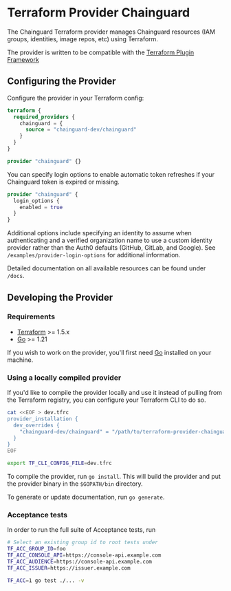 # Terraform Provider Chainguard

The Chainguard Terraform provider manages Chainguard resources (IAM groups,
identities, image repos, etc) using Terraform.

The provider is written to be compatible with the [Terraform Plugin Framework](https://developer.hashicorp.com/terraform/tutorials/providers-plugin-framework/providers-plugin-framework-provider)

## Configuring the Provider

Configure the provider in your Terraform config:

```terraform
terraform {
  required_providers {
    chainguard = {
      source = "chainguard-dev/chainguard"
    }
  }
}

provider "chainguard" {}
```

You can specify login options to enable automatic token refreshes if your Chainguard token is expired or missing.

```terraform
provider "chainguard" {
  login_options {
    enabled = true
  }
}
```

Additional options include specifying an identity to assume when authenticating and a verified organization name
to use a custom identity provider rather than the Auth0 defaults (GitHub, GitLab, and Google). See `/examples/provider-login-options`
for additional information.

Detailed documentation on all available resources can be found under
`/docs`.

## Developing the Provider

### Requirements

-	[Terraform](https://www.terraform.io/downloads.html) >= 1.5.x
-	[Go](https://golang.org/doc/install) >= 1.21

If you wish to work on the provider, you'll first need
[Go](http://www.golang.org) installed on your machine.

### Using a locally compiled provider

If you'd like to compile the provider locally and use it instead
of pulling from the Terraform registry, you can configure your Terraform CLI to do so.

```bash
cat <<EOF > dev.tfrc
provider_installation {
  dev_overrides {
    "chainguard-dev/chainguard" = "/path/to/terraform-provider-chainguard"
  }
}
EOF

export TF_CLI_CONFIG_FILE=dev.tfrc
```

To compile the provider, run `go install`. This will build the provider and put
the provider binary in the `$GOPATH/bin` directory.

To generate or update documentation, run `go generate`.

### Acceptance tests
In order to run the full suite of Acceptance tests, run

```sh
# Select an existing group id to root tests under
TF_ACC_GROUP_ID=foo
TF_ACC_CONSOLE_API=https://console-api.example.com
TF_ACC_AUDIENCE=https://console-api.example.com
TF_ACC_ISSUER=https://issuer.example.com

TF_ACC=1 go test ./... -v
```
